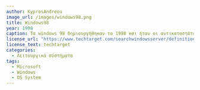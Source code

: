 ```yaml
---
author: KyprosAndreou
image_url: /images/windows98.png
title: Windows98
year: 1998
caption: Τα windows 98 δημιουργήθηκαν το 1998 και ήταν οι αντικαταστάτες των windows 95. Βελτίωσαν την ταχύτητα και την υποστήριξη υλικού. Επίσης η Microsoft παρουσίασε την υποστήριξη usb. Επίσης η Microsoft δμιούργησε το πρώτο της πρόγραμμα περιήγησης ιστού στην επιφάνεια εργασίας.
license_url: "https://www.techtarget.com/searchwindowsserver/definition/Windows"
license_text: techtarget
categories:
  - Λειτουργικά σύστήματα
tags:
  - Microsoft
  - Windows
  - OS System
---
```


